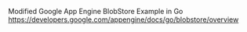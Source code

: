 Modified Google App Engine BlobStore Example in Go
https://developers.google.com/appengine/docs/go/blobstore/overview
